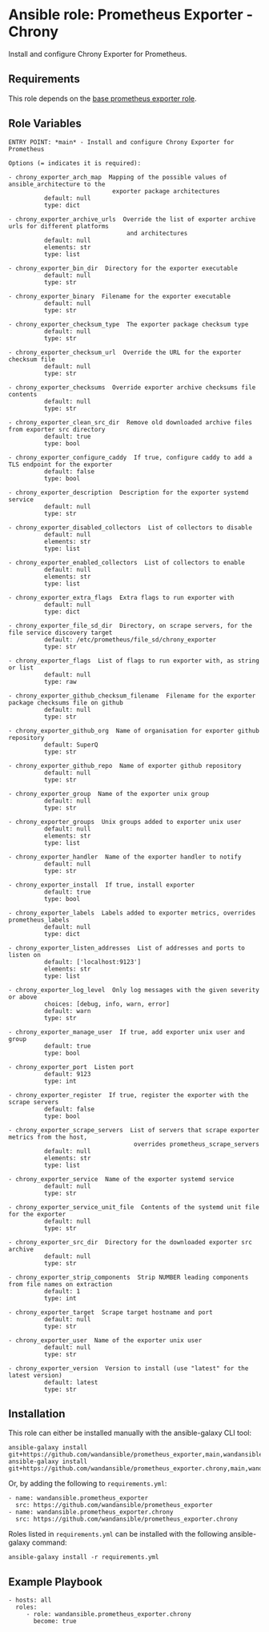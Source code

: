 Ansible role: Prometheus Exporter - Chrony
==========================================

Install and configure Chrony Exporter for Prometheus.

Requirements
------------

This role depends on the [base prometheus exporter role](https://github.com/wandansible/prometheus_exporter).

Role Variables
--------------

```
ENTRY POINT: *main* - Install and configure Chrony Exporter for Prometheus

Options (= indicates it is required):

- chrony_exporter_arch_map  Mapping of the possible values of ansible_architecture to the
                             exporter package architectures
          default: null
          type: dict

- chrony_exporter_archive_urls  Override the list of exporter archive urls for different platforms
                                 and architectures
          default: null
          elements: str
          type: list

- chrony_exporter_bin_dir  Directory for the exporter executable
          default: null
          type: str

- chrony_exporter_binary  Filename for the exporter executable
          default: null
          type: str

- chrony_exporter_checksum_type  The exporter package checksum type
          default: null
          type: str

- chrony_exporter_checksum_url  Override the URL for the exporter checksum file
          default: null
          type: str

- chrony_exporter_checksums  Override exporter archive checksums file contents
          default: null
          type: str

- chrony_exporter_clean_src_dir  Remove old downloaded archive files from exporter src directory
          default: true
          type: bool

- chrony_exporter_configure_caddy  If true, configure caddy to add a TLS endpoint for the exporter
          default: false
          type: bool

- chrony_exporter_description  Description for the exporter systemd service
          default: null
          type: str

- chrony_exporter_disabled_collectors  List of collectors to disable
          default: null
          elements: str
          type: list

- chrony_exporter_enabled_collectors  List of collectors to enable
          default: null
          elements: str
          type: list

- chrony_exporter_extra_flags  Extra flags to run exporter with
          default: null
          type: dict

- chrony_exporter_file_sd_dir  Directory, on scrape servers, for the file service discovery target
          default: /etc/prometheus/file_sd/chrony_exporter
          type: str

- chrony_exporter_flags  List of flags to run exporter with, as string or list
          default: null
          type: raw

- chrony_exporter_github_checksum_filename  Filename for the exporter package checksums file on github
          default: null
          type: str

- chrony_exporter_github_org  Name of organisation for exporter github repository
          default: SuperQ
          type: str

- chrony_exporter_github_repo  Name of exporter github repository
          default: null
          type: str

- chrony_exporter_group  Name of the exporter unix group
          default: null
          type: str

- chrony_exporter_groups  Unix groups added to exporter unix user
          default: null
          elements: str
          type: list

- chrony_exporter_handler  Name of the exporter handler to notify
          default: null
          type: str

- chrony_exporter_install  If true, install exporter
          default: true
          type: bool

- chrony_exporter_labels  Labels added to exporter metrics, overrides prometheus_labels
          default: null
          type: dict

- chrony_exporter_listen_addresses  List of addresses and ports to listen on
          default: ['localhost:9123']
          elements: str
          type: list

- chrony_exporter_log_level  Only log messages with the given severity or above
          choices: [debug, info, warn, error]
          default: warn
          type: str

- chrony_exporter_manage_user  If true, add exporter unix user and group
          default: true
          type: bool

- chrony_exporter_port  Listen port
          default: 9123
          type: int

- chrony_exporter_register  If true, register the exporter with the scrape servers
          default: false
          type: bool

- chrony_exporter_scrape_servers  List of servers that scrape exporter metrics from the host,
                                   overrides prometheus_scrape_servers
          default: null
          elements: str
          type: list

- chrony_exporter_service  Name of the exporter systemd service
          default: null
          type: str

- chrony_exporter_service_unit_file  Contents of the systemd unit file for the exporter
          default: null
          type: str

- chrony_exporter_src_dir  Directory for the downloaded exporter src archive
          default: null
          type: str

- chrony_exporter_strip_components  Strip NUMBER leading components from file names on extraction
          default: 1
          type: int

- chrony_exporter_target  Scrape target hostname and port
          default: null
          type: str

- chrony_exporter_user  Name of the exporter unix user
          default: null
          type: str

- chrony_exporter_version  Version to install (use "latest" for the latest version)
          default: latest
          type: str
```

Installation
------------

This role can either be installed manually with the ansible-galaxy CLI tool:

    ansible-galaxy install git+https://github.com/wandansible/prometheus_exporter,main,wandansible.prometheus_exporter
    ansible-galaxy install git+https://github.com/wandansible/prometheus_exporter.chrony,main,wandansible.prometheus_exporter.chrony
     
Or, by adding the following to `requirements.yml`:

    - name: wandansible.prometheus_exporter
      src: https://github.com/wandansible/prometheus_exporter
    - name: wandansible.prometheus_exporter.chrony
      src: https://github.com/wandansible/prometheus_exporter.chrony

Roles listed in `requirements.yml` can be installed with the following ansible-galaxy command:

    ansible-galaxy install -r requirements.yml

Example Playbook
----------------

    - hosts: all
      roles:
         - role: wandansible.prometheus_exporter.chrony
           become: true
